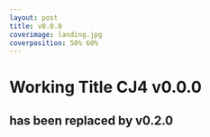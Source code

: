 ```yaml
---
layout: post
title: v0.0.0
coverimage: landing.jpg
coverposition: 50% 60%
---
```

# Working Title CJ4 v0.0.0
## has been replaced by v0.2.0
